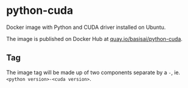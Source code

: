 # python-cuda

Docker image with Python and CUDA driver installed on Ubuntu.

The image is published on Docker Hub at
[quay.io/basisai/python-cuda](https://quay.io/basisai/python-cuda).

## Tag

The image tag will be made up of two components separate by a `-`, ie. `<python version>-<cuda version>`.
